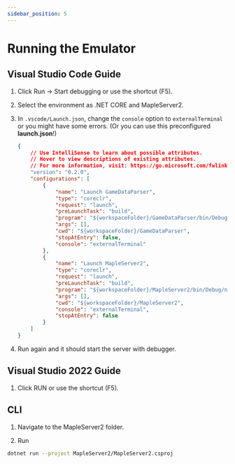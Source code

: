 ```yaml
---
sidebar_position: 5
---
```


# Running the Emulator

## Visual Studio Code Guide

1. Click Run -> Start debugging or use the shortcut (F5).

2. Select the environment as .NET CORE and MapleServer2.

3. In `.vscode/Launch.json`, change the `console` option to `externalTerminal` or you might have some errors. (Or you can use this preconfigured **launch.json**!)

   ```json
   {
       // Use IntelliSense to learn about possible attributes.
       // Hover to view descriptions of existing attributes.
       // For more information, visit: https://go.microsoft.com/fwlink/?linkid=830387
       "version": "0.2.0",
       "configurations": [
           {
               "name": "Launch GameDataParser",
               "type": "coreclr",
               "request": "launch",
               "preLaunchTask": "build",
               "program": "${workspaceFolder}/GameDataParser/bin/Debug/net6.0/GameDataParser.dll",
               "args": [],
               "cwd": "${workspaceFolder}/GameDataParser",
               "stopAtEntry": false,
               "console": "externalTerminal"
           },
           {
               "name": "Launch MapleServer2",
               "type": "coreclr",
               "request": "launch",
               "preLaunchTask": "build",
               "program": "${workspaceFolder}/MapleServer2/bin/Debug/net6.0/MapleServer2.dll",
               "args": [],
               "cwd": "${workspaceFolder}/MapleServer2",
               "console": "externalTerminal",
               "stopAtEntry": false
           }
       ]
   }
   ```

4. Run again and it should start the server with debugger.

## Visual Studio 2022 Guide

1. Click RUN or use the shortcut (F5).

## CLI

1. Navigate to the MapleServer2 folder.

2. Run

```sh
dotnet run --project MapleServer2/MapleServer2.csproj
```
